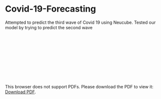 # Covid-19-Forecasting
Attempted to predict the third wave of Covid 19 using Neucube. Tested our model by trying to predict the second wave

<object data="https://drive.google.com/file/d/1o-lMFiuUWpKJw4ymcfaLvSDIDLpFqhkJ/view?usp=sharing" type="application/pdf" width="700px" height="700px">
    <embed src="https://drive.google.com/file/d/1o-lMFiuUWpKJw4ymcfaLvSDIDLpFqhkJ/view?usp=sharing">
        <p>This browser does not support PDFs. Please download the PDF to view it: <a href="https://drive.google.com/file/d/1o-lMFiuUWpKJw4ymcfaLvSDIDLpFqhkJ/view?usp=sharing">Download PDF</a>.</p>
    </embed>
</object>

